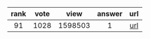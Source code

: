 
| rank | vote | view | answer | url |
|:-:|:-:|:-:|:-:|:-:|
|91|1028|1598503|1| [url](http://stackoverflow.com/questions/81584/what-ide-to-use-for-python) |
